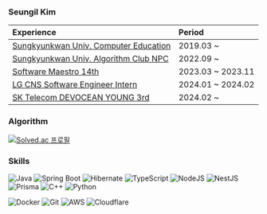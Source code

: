 ### Seungil Kim

|Experience|Period|
|:---|:---|
|[Sungkyunkwan Univ. Computer Education](https://comedu.skku.edu/)|2019.03 ~|
|[Sungkyunkwan Univ. Algorithm Club NPC](https://npc-skku.github.io/)|2022.09 ~|
|[Software Maestro 14th](https://swmaestro.org/)|2023.03 ~ 2023.11|
|[LG CNS Software Engineer Intern](https://amazon-web-services.lgcns.com/) |2024.01 ~ 2024.02|
|[SK Telecom DEVOCEAN YOUNG 3rd](https://devocean.sk.com/)|2024.02 ~|

### Algorithm

[![Solved.ac 프로필](http://mazassumnida.wtf/api/v2/generate_badge?boj=ksi990302)](https://solved.ac/ksi990302)

### Skills

![Java](https://img.shields.io/badge/Java-ED8B00?style=flat&logo=openjdk&logoColor=white)
![Spring Boot](https://img.shields.io/badge/SpringBoot-6DB33F.svg?&style=flat&logo=springboot&logoColor=white)
![Hibernate](https://img.shields.io/badge/Hibernate-59666C?style=flat&logo=Hibernate&logoColor=white)
![TypeScript](https://img.shields.io/badge/TypeScript-3178C6.svg?&style=flat&logo=typescript&logoColor=white)
![NodeJS](https://img.shields.io/badge/Node.js-6DA55F?style=flat&logo=node.js&logoColor=white)
![NestJS](https://img.shields.io/badge/NestJS-E0234E.svg?&style=flat&logo=nestjs&logoColor=white)
![Prisma](https://img.shields.io/badge/Prisma-3982CE?style=flat&logo=Prisma&logoColor=white)
![C++](https://img.shields.io/badge/C++-00599C?style=flat&logo=C%2B%2B&logoColor=white)
![Python](https://img.shields.io/badge/Python-3670A0?style=flat&logo=python&logoColor=white)

![Docker](https://img.shields.io/badge/Docker-2496ED.svg?&style=flat&logo=docker&logoColor=white) 
![Git](https://img.shields.io/badge/git-F05032.svg?&style=flat&logo=git&logoColor=white)
![AWS](https://img.shields.io/badge/AWS-%23FF9900.svg?style=flat&logo=amazon-aws&logoColor=white)
![Cloudflare](https://img.shields.io/badge/Cloudflare-F38020?style=flat&logo=Cloudflare&logoColor=white)
